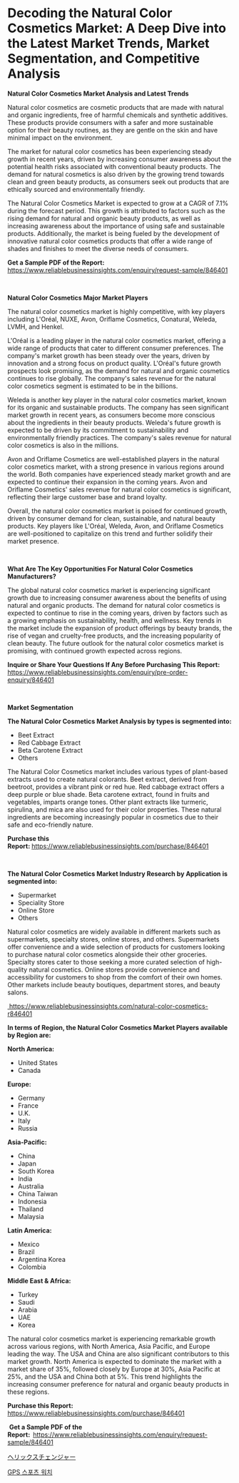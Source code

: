 <p><h1>Decoding the Natural Color Cosmetics Market: A Deep Dive into the Latest Market Trends, Market Segmentation, and Competitive Analysis</h1></p><p><strong>Natural Color Cosmetics Market Analysis and Latest Trends</strong></p>
<p><p>Natural color cosmetics are cosmetic products that are made with natural and organic ingredients, free of harmful chemicals and synthetic additives. These products provide consumers with a safer and more sustainable option for their beauty routines, as they are gentle on the skin and have minimal impact on the environment.</p><p>The market for natural color cosmetics has been experiencing steady growth in recent years, driven by increasing consumer awareness about the potential health risks associated with conventional beauty products. The demand for natural cosmetics is also driven by the growing trend towards clean and green beauty products, as consumers seek out products that are ethically sourced and environmentally friendly.</p><p>The Natural Color Cosmetics Market is expected to grow at a CAGR of 7.1% during the forecast period. This growth is attributed to factors such as the rising demand for natural and organic beauty products, as well as increasing awareness about the importance of using safe and sustainable products. Additionally, the market is being fueled by the development of innovative natural color cosmetics products that offer a wide range of shades and finishes to meet the diverse needs of consumers.</p></p>
<p><strong>Get a Sample PDF of the Report:&nbsp;</strong> <a href="https://www.reliablebusinessinsights.com/enquiry/request-sample/846401">https://www.reliablebusinessinsights.com/enquiry/request-sample/846401</a></p>
<p>&nbsp;</p>
<p><strong>Natural Color Cosmetics Major Market Players</strong></p>
<p><p>The natural color cosmetics market is highly competitive, with key players including L'Oréal, NUXE, Avon, Oriflame Cosmetics, Conatural, Weleda, LVMH, and Henkel. </p><p>L'Oréal is a leading player in the natural color cosmetics market, offering a wide range of products that cater to different consumer preferences. The company's market growth has been steady over the years, driven by innovation and a strong focus on product quality. L'Oréal's future growth prospects look promising, as the demand for natural and organic cosmetics continues to rise globally. The company's sales revenue for the natural color cosmetics segment is estimated to be in the billions.</p><p>Weleda is another key player in the natural color cosmetics market, known for its organic and sustainable products. The company has seen significant market growth in recent years, as consumers become more conscious about the ingredients in their beauty products. Weleda's future growth is expected to be driven by its commitment to sustainability and environmentally friendly practices. The company's sales revenue for natural color cosmetics is also in the millions.</p><p>Avon and Oriflame Cosmetics are well-established players in the natural color cosmetics market, with a strong presence in various regions around the world. Both companies have experienced steady market growth and are expected to continue their expansion in the coming years. Avon and Oriflame Cosmetics' sales revenue for natural color cosmetics is significant, reflecting their large customer base and brand loyalty.</p><p>Overall, the natural color cosmetics market is poised for continued growth, driven by consumer demand for clean, sustainable, and natural beauty products. Key players like L'Oréal, Weleda, Avon, and Oriflame Cosmetics are well-positioned to capitalize on this trend and further solidify their market presence.</p></p>
<p>&nbsp;</p>
<p><strong>What Are The Key Opportunities For Natural Color Cosmetics Manufacturers?</strong></p>
<p><p>The global natural color cosmetics market is experiencing significant growth due to increasing consumer awareness about the benefits of using natural and organic products. The demand for natural color cosmetics is expected to continue to rise in the coming years, driven by factors such as a growing emphasis on sustainability, health, and wellness. Key trends in the market include the expansion of product offerings by beauty brands, the rise of vegan and cruelty-free products, and the increasing popularity of clean beauty. The future outlook for the natural color cosmetics market is promising, with continued growth expected across regions.</p></p>
<p><strong>Inquire or Share Your Questions If Any Before Purchasing This Report:</strong> <a href="https://www.reliablebusinessinsights.com/enquiry/pre-order-enquiry/846401">https://www.reliablebusinessinsights.com/enquiry/pre-order-enquiry/846401</a></p>
<p>&nbsp;</p>
<p><strong>Market Segmentation</strong></p>
<p><strong>The Natural Color Cosmetics Market Analysis by types is segmented into:</strong></p>
<p><ul><li>Beet Extract</li><li>Red Cabbage Extract</li><li>Beta Carotene Extract</li><li>Others</li></ul></p>
<p><p>The Natural Color Cosmetics market includes various types of plant-based extracts used to create natural colorants. Beet extract, derived from beetroot, provides a vibrant pink or red hue. Red cabbage extract offers a deep purple or blue shade. Beta carotene extract, found in fruits and vegetables, imparts orange tones. Other plant extracts like turmeric, spirulina, and mica are also used for their color properties. These natural ingredients are becoming increasingly popular in cosmetics due to their safe and eco-friendly nature.</p></p>
<p><strong>Purchase this Report:&nbsp;</strong><a href="https://www.reliablebusinessinsights.com/purchase/846401">https://www.reliablebusinessinsights.com/purchase/846401</a></p>
<p>&nbsp;</p>
<p><strong>The Natural Color Cosmetics Market Industry Research by Application is segmented into:</strong></p>
<p><ul><li>Supermarket</li><li>Speciality Store</li><li>Online Store</li><li>Others</li></ul></p>
<p><p>Natural color cosmetics are widely available in different markets such as supermarkets, specialty stores, online stores, and others. Supermarkets offer convenience and a wide selection of products for customers looking to purchase natural color cosmetics alongside their other groceries. Specialty stores cater to those seeking a more curated selection of high-quality natural cosmetics. Online stores provide convenience and accessibility for customers to shop from the comfort of their own homes. Other markets include beauty boutiques, department stores, and beauty salons.</p></p>
<p><a href="https://www.reliablebusinessinsights.com/natural-color-cosmetics-r846401">&nbsp;https://www.reliablebusinessinsights.com/natural-color-cosmetics-r846401</a></p>
<p><strong>In terms of Region, the Natural Color Cosmetics Market Players available by Region are:</strong></p>
<p>
    <p> <strong> North America: </strong>
        <ul>
            <li>United States</li>
            <li>Canada</li>
        </ul>
        </p> 
    <p> <strong> Europe: </strong>
        <ul>
            <li>Germany</li>
            <li>France</li>
            <li>U.K.</li>
            <li>Italy</li>
            <li>Russia</li>
        </ul>
        </p> 
    <p> <strong> Asia-Pacific: </strong>
        <ul>
            <li>China</li>
            <li>Japan</li>
            <li>South Korea</li>
            <li>India</li>
            <li>Australia</li>
            <li>China Taiwan</li>
            <li>Indonesia</li>
            <li>Thailand</li>
            <li>Malaysia</li>
        </ul>
        </p> 
    <p> <strong> Latin America: </strong>
        <ul>
            <li>Mexico</li>
            <li>Brazil</li>
            <li>Argentina Korea</li>
            <li>Colombia</li>
        </ul>
        </p> 
    <p> <strong> Middle East & Africa: </strong>
        <ul>
            <li>Turkey</li>
            <li>Saudi</li>
            <li>Arabia</li>
            <li>UAE</li>
            <li>Korea</li>
        </ul>
    </p>
    </p>
<p><p>The natural color cosmetics market is experiencing remarkable growth across various regions, with North America, Asia Pacific, and Europe leading the way. The USA and China are also significant contributors to this market growth. North America is expected to dominate the market with a market share of 35%, followed closely by Europe at 30%, Asia Pacific at 25%, and the USA and China both at 5%. This trend highlights the increasing consumer preference for natural and organic beauty products in these regions.</p></p>
<p><strong>Purchase this Report: </strong><a href="https://www.reliablebusinessinsights.com/purchase/846401">https://www.reliablebusinessinsights.com/purchase/846401</a></p>
<p>&nbsp;<strong>Get a Sample PDF of the Report:&nbsp;&nbsp;</strong><a href="https://www.reliablebusinessinsights.com/enquiry/request-sample/846401">https://www.reliablebusinessinsights.com/enquiry/request-sample/846401</a></p>
<p><strong></strong></p>
<p><p><a href="https://github.com/oafhukehf4709715/Market-Research-Report-List-3/blob/main/459617129314.md">ヘリックスチェンジャー</a></p><p><a href="https://github.com/WilburKihn5676/Market-Research-Report-List-3/blob/main/802304638595.md">GPS 스포츠 워치</a></p></p>